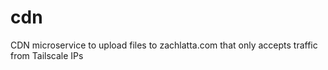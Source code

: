 # cdn
CDN microservice to upload files to zachlatta.com that only accepts traffic from Tailscale IPs
